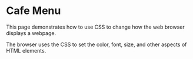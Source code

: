 # Cafe Menu

This page demonstrates how to use CSS to change how the web browser displays a webpage.

The browser uses the CSS to set the color, font, size, and other aspects of HTML elements.